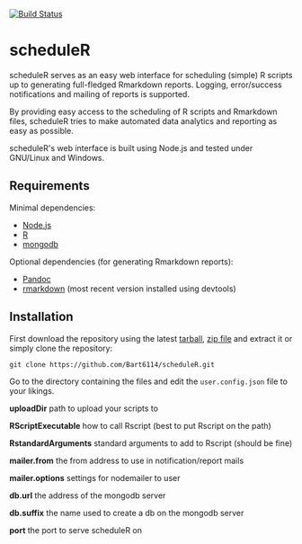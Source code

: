 [![Build Status](https://travis-ci.org/Bart6114/scheduleR.svg?branch=master)](https://travis-ci.org/Bart6114/scheduleR)

# scheduleR

scheduleR serves as an easy web interface for scheduling (simple) R scripts up to generating full-fledged Rmarkdown reports. Logging, error/success notifications and mailing of reports is supported.

By providing easy access to the scheduling of R scripts and Rmarkdown files, scheduleR tries to make automated data analytics and reporting as easy as possible.

scheduleR's web interface is built using Node.js and tested under GNU/Linux and Windows.

## Requirements

Minimal dependencies:

- [Node.js](http://nodejs.org/)
- [R](http://www.r-project.org/)
- [mongodb](http://www.mongodb.org/)

Optional dependencies (for generating Rmarkdown reports):

- [Pandoc](http://johnmacfarlane.net/pandoc/)
- [rmarkdown](https://github.com/rstudio/rmarkdown) (most recent version installed using devtools)

## Installation

First download the repository using the latest [tarball](), [zip file]() and extract it or simply clone the repository:

    git clone https://github.com/Bart6114/scheduleR.git

Go to the directory containing the files and edit the ```user.config.json``` file to your likings.

**uploadDir** path to upload your scripts to

**RScriptExecutable** how to call Rscript (best to put Rscript on the path)

**RstandardArguments** standard arguments to add to Rscript (should be fine)

**mailer.from** the from address to use in notification/report mails

**mailer.options** settings for nodemailer to user

**db.url** the address of the mongodb server

**db.suffix** the name used to create a db on the mongodb server

**port** the port to serve scheduleR on
